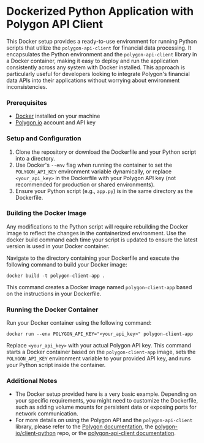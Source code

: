 # Dockerized Python Application with Polygon API Client

This Docker setup provides a ready-to-use environment for running Python scripts that utilize the `polygon-api-client` for financial data processing. It encapsulates the Python environment and the `polygon-api-client` library in a Docker container, making it easy to deploy and run the application consistently across any system with Docker installed. This approach is particularly useful for developers looking to integrate Polygon's financial data APIs into their applications without worrying about environment inconsistencies.

### Prerequisites

- [Docker](https://www.docker.com/) installed on your machine
- [Polygon.io](https://polygon.theedman.com:8000/) account and API key

### Setup and Configuration

1. Clone the repository or download the Dockerfile and your Python script into a directory.
2. Use Docker's `--env` flag when running the container to set the `POLYGON_API_KEY` environment variable dynamically, or replace `<your_api_key>` in the Dockerfile with your Polygon API key (not recommended for production or shared environments).
3. Ensure your Python script (e.g., `app.py`) is in the same directory as the Dockerfile.

### Building the Docker Image

Any modifications to the Python script will require rebuilding the Docker image to reflect the changes in the containerized environment. Use the docker build command each time your script is updated to ensure the latest version is used in your Docker container.

Navigate to the directory containing your Dockerfile and execute the following command to build your Docker image:

```
docker build -t polygon-client-app .
```

This command creates a Docker image named `polygon-client-app` based on the instructions in your Dockerfile.

### Running the Docker Container

Run your Docker container using the following command:

```
docker run --env POLYGON_API_KEY="<your_api_key>" polygon-client-app
```

Replace `<your_api_key>` with your actual Polygon API key. This command starts a Docker container based on the `polygon-client-app` image, sets the `POLYGON_API_KEY` environment variable to your provided API key, and runs your Python script inside the container.

### Additional Notes

- The Docker setup provided here is a very basic example. Depending on your specific requirements, you might need to customize the Dockerfile, such as adding volume mounts for persistent data or exposing ports for network communication.
- For more details on using the Polygon API and the `polygon-api-client` library, please refer to the [Polygon documentation](https://polygon.theedman.com:8000/docs), the [polygon-io/client-python](https://github.com/polygon-io/client-python) repo, or the [polygon-api-client documentation](https://polygon-api-client.readthedocs.io/en/latest/).